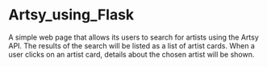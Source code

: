 # Artsy_using_Flask

A simple web page that allows its users to search for artists using the Artsy API. The results of the search will be listed as a list of artist cards. When a user clicks on an artist card, details about the chosen artist will be shown. 

